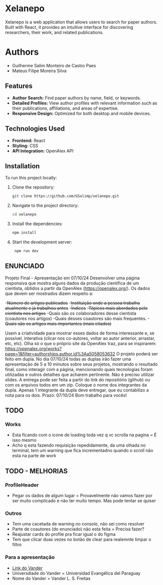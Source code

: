 # Xelanepo

Xelanepo is a web application that allows users to search for paper authors. Built with React, it provides an intuitive interface for discovering researchers, their work, and related publications.

# Authors
- Guilherme Salim Monteiro de Castro Paes
- Mateus Filipe Moreira Silva

## Features

- **Author Search:** Find paper authors by name, field, or keywords.
- **Detailed Profiles:** View author profiles with relevant information such as their publications, affiliations, and areas of expertise.
- **Responsive Design:** Optimized for both desktop and mobile devices.

## Technologies Used

- **Frontend:** React
- **Styling:** CSS
- **API Integration:** OpenAlex API

## Installation

To run this project locally:

1. Clone the repository:
   ```bash
   git clone https://github.com/GSalimp/xelanepo.git

2. Navigate to the project directory:
   ```bash
   cd xelanepo

3. Install the dependencies:
   ```bash
   npm install

4. Start the development server:
   ```bash
    npm run dev

## ENUNCIADO

Projeto Final - Apresentação em 07/10/24
Desenvolver uma página responsiva que mostra alguns dados da produção científica de um cientista, obtidos a partir da OpenAlex (https://openalex.org/). 
Os dados que devem ser mostrados dizem respeito a:

-~~Número de artigos publicados~~
-~~Instituição onde a pessoa trabalha atualmente e já trabalhou antes~~
-~~Índices~~
-~~Tópicos mais abordados pelo cientista nos artigos~~
-Quais são os colaboradores desse cientista (coautores nos artigos)
-Quais desses coautores são mais frequentes.
-~~Quais são os artigos mais importantes (mais citados)~~

Usem a criatividade para mostrar esses dados de forma interessante e, se possível, interativa (clicar nos co-autores, voltar ao autor anterior, arrastar, etc, etc).
Olha só o que o próprio site da OpenAlex traz, para se inspirarem: https://openalex.org/works?page=1&filter=authorships.author.id%3Aa5058053632
O projeto poderá ser feito em dupla.
No dia 07/10/24 todas as duplas irão fazer uma apresentação de 5 a 10 minutos sobre seus projetos, mostrando o resultado final, como interagir com a página, mencionando quais tecnologias foram utilizadas e outros detalhes que acharem pertinente. Não é preciso utilizar slides.
A entrega pode ser feita a partir do link do repositório (github) ou com os arquivos todos em um zip.
Coloque o nome dos integrantes da dupla. Apenas 1 integrante da dupla deve entregar, que eu contabilizo a nota para os dois.
Prazo: 07/10/24
Bom trabalho para vocês!

## TODO
### Works
- Esta ficando com o icone de loading toda vez q vc scrolla na pagina = É isso mesmo
- Acho q esta fazendo requisição repedidamente, da uma olhada no terminal, tem um warning que fica incrementadno quando o scroll não esta na parte de work

## TODO - MELHORIAS

### ProfileHeader
- Pegar os dados de algum lugar = Provavelmente não vamos fazer por ser muito complicado e não ter muito tempo. Mas pode tentar se quiser

### Outros
- Tem uma cacetada de warning no console, não sei como resolver
- Parte de coautores (do enunciado) não esta feita = Precisa fazer?
- Reajustar cards do profile pra ficar igual o do figma
- Tem que clicar duas vezes no botão de clear para realemnte limpar o filtro

### Para a apresentação
- [Link do Vander](http://127.0.0.1:5173/Profile/A5058053632)
- Universdiade do Vander = Universidad Evangélica del Paraguay
- Nome do Vander = Vander L. S. Freitas
